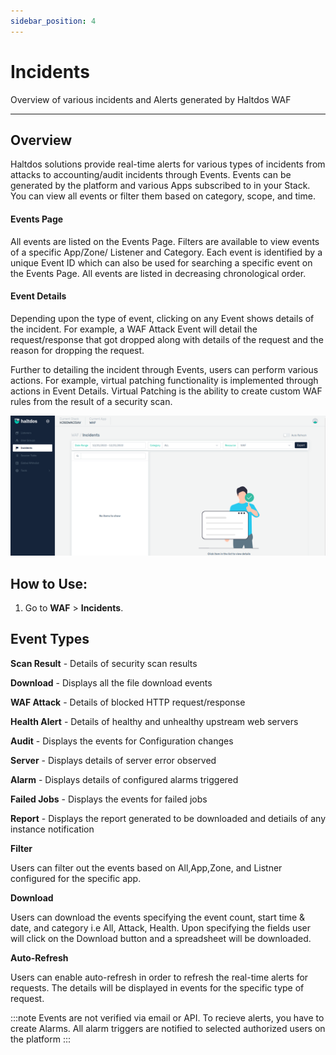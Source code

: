 ```yaml
---
sidebar_position: 4
---
```


# Incidents
Overview of various incidents and Alerts generated by Haltdos WAF

---

## Overview

Haltdos solutions provide real-time alerts for various types of incidents from attacks to accounting/audit incidents through Events. Events can be generated by the platform and various Apps subscribed to in your Stack. You can view all events or filter them based on category, scope, and time.


#### Events Page

All events are listed on the Events Page. Filters are available to view events of a specific App/Zone/ Listener and Category. Each event is identified by a unique Event ID which can also be used for searching a specific event on the Events Page. All events are listed in decreasing chronological order.

#### Event Details

Depending upon the type of event, clicking on any Event shows details of the incident. For example, a WAF Attack Event will detail the request/response that got dropped along with details of the request and the reason for dropping the request.

Further to detailing the incident through Events, users can perform various actions. For example, virtual patching functionality is implemented through actions in Event Details. Virtual Patching is the ability to create custom WAF rules from the result of a security scan.

![Events](/img/waf/v2/incidents.png)

## How to Use:

1. Go to **WAF** > **Incidents**.


## Event Types

**Scan Result** - Details of security scan results

**Download** - Displays all the file download events

**WAF Attack** - Details of blocked HTTP request/response

**Health Alert** - Details of healthy and unhealthy upstream web servers

**Audit** - Displays the events for Configuration changes

**Server** - Displays details of server error observed

**Alarm** - Displays details of configured alarms triggered

**Failed Jobs** - Displays the events for failed jobs

**Report** - Displays the report generated to be downloaded and detiails of any instance notification

**Filter**

Users can filter out the events based on All,App,Zone, and Listner configured for the specific app.

**Download**

Users can download the events specifying the event count, start time & date, and category i.e All, Attack, Health. Upon specifying the fields user will click on the Download button and a spreadsheet will be downloaded.

**Auto-Refresh**

Users can enable auto-refresh in order to refresh the real-time alerts for requests. The details will be displayed in events for the specific type of request.


:::note
Events are not verified via email or API. To recieve alerts, you have to create Alarms. All alarm
 triggers are notified to selected authorized users on the platform
:::